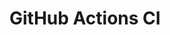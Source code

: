 # GitHub Actions CI










































































































































































































































































































































































































































































































































































































































































































































































































































































































































































































































































































































































































































































































































































































































































































































































































































































































































































































































































































































































































































































































































































































































































































































































































































































































































































































































































































































































































































































